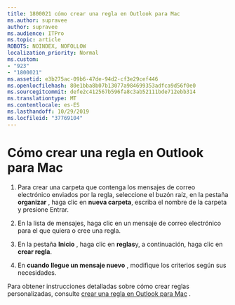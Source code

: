 ```yaml
---
title: 1800021 cómo crear una regla en Outlook para Mac
ms.author: supravee
author: supravee
ms.audience: ITPro
ms.topic: article
ROBOTS: NOINDEX, NOFOLLOW
localization_priority: Normal
ms.custom:
- "923"
- "1800021"
ms.assetid: e3b275ac-09b6-47de-94d2-cf3e29cef446
ms.openlocfilehash: 80e1bba8b07b13077a984699353adfca9d56f0e0
ms.sourcegitcommit: defe2c412567b596fa8c3ab52111bde712ebb314
ms.translationtype: MT
ms.contentlocale: es-ES
ms.lasthandoff: 10/29/2019
ms.locfileid: "37769104"
---
```

# <a name="how-to-create-a-rule-in-outlook-for-mac"></a>Cómo crear una regla en Outlook para Mac

1. Para crear una carpeta que contenga los mensajes de correo electrónico enviados por la regla, seleccione el buzón raíz, en la pestaña **organizar** , haga clic en **nueva carpeta**, escriba el nombre de la carpeta y presione Entrar.

2. En la lista de mensajes, haga clic en un mensaje de correo electrónico para el que quiera o cree una regla.

3. En la pestaña **Inicio** , haga clic en **reglas**y, a continuación, haga clic en **crear regla**.

4. En **cuando llegue un mensaje nuevo** , modifique los criterios según sus necesidades. 

Para obtener instrucciones detalladas sobre cómo crear reglas personalizadas, consulte [crear una regla en Outlook para Mac](https://aka.ms/AA1uy0v) .
  